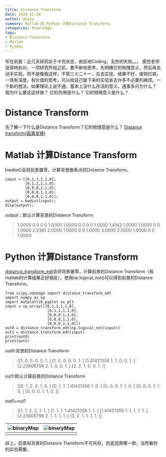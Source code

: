```yaml
---
title: Distance Transform
date: 2019-11-29
author: Huiyu
summary: Matlab 和 Python 计算Distance Transform。
categories: Knowledge
tags: 
- Distance Transform
- Matlab 
- Python
---
```

写在前面：近几天研究处于卡壳状态，疯狂地Coding，无奈的失败。。。
感觉老师说得特别对。一项研究开始之前，要不断地思考，先明确它的物理意义，然后再去动手实现。而不是像我这样，不管三七二十一，先去实现，结果不好，废铜烂铁。
一场有深度，有价值的思考，可以给自己接下来的实验省去许多不必要的麻烦。一个新的想法，如果理论上说不通，基本上没什么存活的意义。遇事多问为什么？
我为什么要这这样做？
它的作用是什么？
它的物理意义是什么？

# Distance Transform
先了解一下什么是Distance Transform？它的物理意是什么？
[Distance transform(距离变换)](https://blog.csdn.net/weixin_44058333/article/details/100186066)
# Matlab 计算Distance Transform
bwdist()会将前景置零，计算背景像素点的Distance Transform。
~~~malab
input = [[0,1,1,1,1,0];
         [0,1,1,1,1,0];
         [0,0,0,1,1,0];
         [0,0,0,1,1,0];
         [0,0,0,1,1,0]];
output = bwdist(input);
disp(output);
~~~
output：默认计算背景的Distance Transform
>1.0000         0         0         0         0    1.0000
>1.0000         0         0         0         0    1.0000
>1.4142    1.0000    1.0000         0         0    1.0000
>2.2361    2.0000    1.0000         0         0    1.0000
>3.0000    2.0000    1.0000         0         0    1.0000
# Python 计算Distance Transform
[distance_transform_edt](https://docs.scipy.org/doc/scipy-0.14.0/reference/generated/scipy.ndimage.morphology.distance_transform_edt.html)会将背景置零，计算前景的Distance Transform（和matlab的计算结果正好相反）。使用np.logical_not()可以得到前景的Distance Transform。
~~~pytho
from scipy.ndimage import distance_transform_edt
import numpy as np
import matplotlib.pyplot as plt
input = np.array([[0,1,1,1,1,0],
                   [0,1,1,1,1,0],
                   [0,0,0,1,1,0],
                   [0,0,0,1,1,0],
                   [0,0,0,1,1,0]])
out0 = distance_transform_edt(np.logical_not(input))
out1 = distance_transform_edt(input)
print(out0)
print(out1)
~~~
out0:背景的Distance Transform
>[[1.         0.         0.         0.         0.         1.        ]
> [1.         0.         0.         0.         0.         1.        ]
> [1.41421356 1.         1.         0.         0.         1.        ]
> [2.23606798 2.         1.         0.         0.         1.        ]
> [3.         2.         1.         0.         0.         1.        ]]

out1:默认计算前景的Distance Transform
>[[0.         1.         2.         2.         1.         0.        ]
>[0.         1.         1.         1.41421356 1.         0.        ]
>[0.         0.         0.         1.         1.         0.        ]
>[0.         0.         0.         1.         1.         0.        ]
>[0.         0.         0.         1.         1.         0.        ]]

out0+out1

>[[1.         1.         2.         2.         1.         1.        ]
> [1.         1.         1.         1.41421356 1.         1.        ]
> [1.41421356 1.         1.         1.         1.         1.        ]
> [2.23606798 2.         1.         1.         1.         1.        ]
> [3.         2.         1.         1.         1.         1.        ]]

| ![binaryMap](/medias/pic_md/Knowledge/DistanceMap2.png) | ![binaryMap](/medias/pic_md/Knowledge/DistanceMap3.png) |
| ------------------------------------------------------- | ------------------------------------------------------- |
|                                                         |                                                         |

综上，前景和背景的Distance Transform不可共存，到底选用哪一款，当然看你的实验需要。